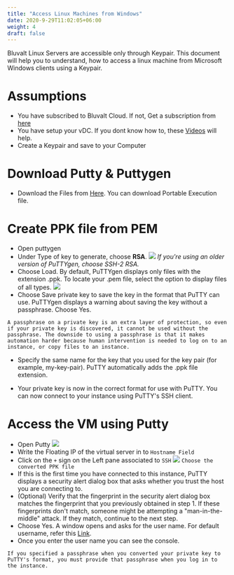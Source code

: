 ```yaml
---
title: "Access Linux Machines from Windows"
date: 2020-9-29T11:02:05+06:00
weight: 4
draft: false
---
```


Bluvalt Linux Servers are accessible only through Keypair. This document will help you to understand, how to access a linux machine from Microsoft Windows clients using a Keypair.

# Assumptions

- You have subscribed to Bluvalt Cloud. If not, Get a subscription from [here](https://cloud.bluvalt.com/#/register)
- You have setup your vDC. If you dont know how to, these [Videos](https://kb.bluvalt.com/kb/tools) will help.
- Create a Keypair and save to your Computer

# Download Putty & Puttygen

- Download the Files from [Here](https://www.chiark.greenend.org.uk/~sgtatham/putty/latest.html). You can download Portable Execution file.

# Create PPK file from PEM

- Open puttygen
- Under Type of key to generate, choose **RSA**.
  ![](https://kb.bluvalt.com/uploads/puttygen-key-type.png)
  _If you're using an older version of PuTTYgen, choose SSH-2 RSA._
- Choose Load. By default, PuTTYgen displays only files with the extension .ppk. To locate your .pem file, select the option to display files of all types.
  ![](https://kb.bluvalt.com/uploads/puttygen-load-key.png)
- Choose Save private key to save the key in the format that PuTTY can use. PuTTYgen displays a warning about saving the key without a passphrase. Choose Yes.

```
A passphrase on a private key is an extra layer of protection, so even if your private key is discovered, it cannot be used without the passphrase. The downside to using a passphrase is that it makes automation harder because human intervention is needed to log on to an instance, or copy files to an instance.
```

- Specify the same name for the key that you used for the key pair (for example, my-key-pair). PuTTY automatically adds the .ppk file extension.

- Your private key is now in the correct format for use with PuTTY. You can now connect to your instance using PuTTY's SSH client.

# Access the VM using Putty

- Open Putty
  ![](https://kb.bluvalt.com/uploads/01_Putty_config.png)
- Write the Floating IP of the virtual server in to `Hostname Field`
- Click on the `+` sign on the Left pane associated to `SSH`
  ![](https://kb.bluvalt.com/uploads/putty-auth-config.png)
  `Choose the converted PPK file`
- If this is the first time you have connected to this instance, PuTTY displays a security alert dialog box that asks whether you trust the host you are connecting to.
- (Optional) Verify that the fingerprint in the security alert dialog box matches the fingerprint that you previously obtained in step 1. If these fingerprints don't match, someone might be attempting a "man-in-the-middle" attack. If they match, continue to the next step.
- Choose Yes. A window opens and asks for the user name. For default username, refer this [Link](https://kb.bluvalt.com/kb/linux-server-credentials).
- Once you enter the user name you can see the console.

```
If you specified a passphrase when you converted your private key to PuTTY's format, you must provide that passphrase when you log in to the instance.
```
